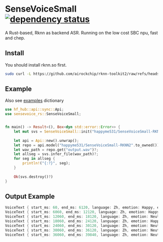 # SenseVoiceSmall [![dependency status](https://deps.rs/repo/github/darkautism/sensevoice-rs/status.svg)](https://deps.rs/repo/github/darkautism/sensevoice-rs)

A Rust-based, Rknn as backend ASR. Running on the low cost SBC npu, fast and chep.

## Install

You should install rknn.so first.

```bash
sudo curl -L https://github.com/airockchip/rknn-toolkit2/raw/refs/heads/master/rknpu2/runtime/Linux/librknn_api/aarch64/librknnrt.so -o /lib/librknnrt.so
```

## Example

Also see [examples](examples) dictionary
```Rust
use hf_hub::api::sync::Api;
use sensevoice_rs::SenseVoiceSmall;


fn main() -> Result<(), Box<dyn std::error::Error>> {
    let mut svs = SenseVoiceSmall::init("happyme531/SenseVoiceSmall-RKNN2")?;
    
    let api = Api::new().unwrap();
    let repo = api.model("happyme531/SenseVoiceSmall-RKNN2".to_owned());
    let wav_path = repo.get("output.wav")?;
    let allseg = svs.infer_file(wav_path)?;
    for seg in allseg {
        println!("{:?}", seg);
    }
    
    Ok(svs.destroy()?)
}

```

## Output Example

```Rust
VoiceText { start_ms: 60, end_ms: 6120, language: Zh, emotion: Happy, event: Bgm, punctuation_normalization: Woitn, content: "大家好喵今天给大家分享的是在线一线语音生成网站的合集能够更加分富" }
VoiceText { start_ms: 6060, end_ms: 12120, language: Zh, emotion: Happy, event: Bgm, punctuation_normalization: Woitn, content: "方面大家选择自己想要生成的角色进入网站可以看到所有的删至" }
VoiceText { start_ms: 12060, end_ms: 18120, language: Zh, emotion: Neutral, event: Bgm, punctuation_normalization: Woitn, content: "模型都在这里选择你想要擅藏的角色点击进入就来到我" }
VoiceText { start_ms: 18060, end_ms: 24120, language: Zh, emotion: Happy, event: Bgm, punctuation_normalization: Woitn, content: "到了生成的页面在文本框内输入你想要生成的内容然后点击生成就好了" }
VoiceText { start_ms: 24060, end_ms: 30120, language: Zh, emotion: Neutral, event: Bgm, punctuation_normalization: Woitn, content: "另外呢因为每次的生成结果都会有一些不一样的地方如果您觉得第一次的生成结果" }
VoiceText { start_ms: 30060, end_ms: 36120, language: Zh, emotion: Neutral, event: Bgm, punctuation_normalization: Woitn, content: "生成效果不好的话可以尝试重新生成也可以稍微调取一下像的住址再生成试试" }
VoiceText { start_ms: 36060, end_ms: 39840, language: Zh, emotion: Neutral, event: Bgm, punctuation_normalization: Woitn, content: "使用时一定要遵守法律法规不可以损害刷害人的形象哦" }
```
